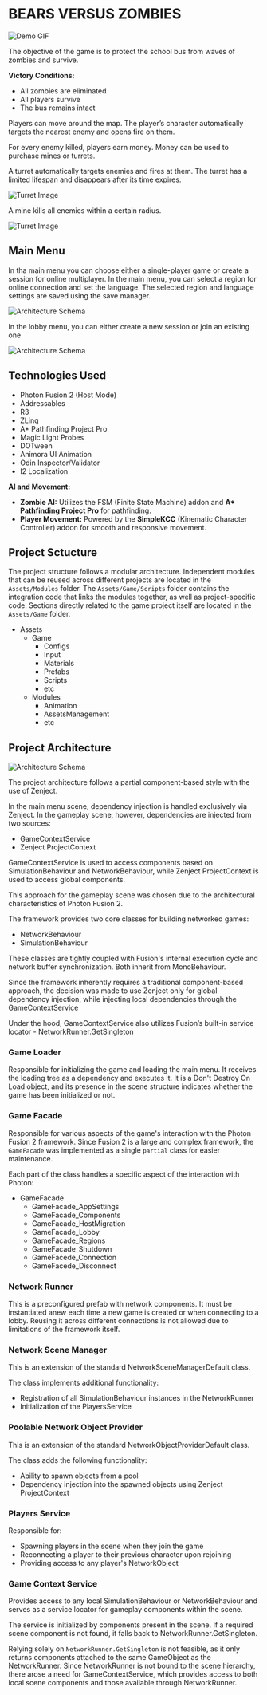 # BEARS VERSUS ZOMBIES
![Demo GIF](images/demo.gif)

The objective of the game is to protect the school bus from waves of zombies and survive.

**Victory Conditions:**
- All zombies are eliminated
- All players survive
- The bus remains intact

Players can move around the map. The player’s character automatically targets the nearest enemy and opens fire on them.

For every enemy killed, players earn money. Money can be used to purchase mines or turrets.

A turret automatically targets enemies and fires at them. The turret has a limited lifespan and disappears after its time expires. 

![Turret Image](images/turret.png)

A mine kills all enemies within a certain radius.

![Turret Image](images/mine.png)

## Main Menu

In tha main menu you can choose either a single-player game or create a session for online multiplayer. In the main menu, you can select a region for online connection and set the language. 
The selected region and language settings are saved using the save manager.

![Architecture Schema](images/main-menu.png)

In the lobby menu, you can either create a new session or join an existing one

![Architecture Schema](images/lobby-menu.png)

## Technologies Used  

- Photon Fusion 2 (Host Mode)
- Addressables
- R3
- ZLinq
- A* Pathfinding Project Pro
- Magic Light Probes
- DOTween
- Animora UI Animation
- Odin Inspector/Validator
- I2 Localization

**AI and Movement:**  
- **Zombie AI:** Utilizes the FSM (Finite State Machine) addon and **A\* Pathfinding Project Pro** for pathfinding.  
- **Player Movement:** Powered by the **SimpleKCC** (Kinematic Character Controller) addon for smooth and responsive movement.

## Project Sctucture
The project structure follows a modular architecture. Independent modules that can be reused across different projects are located in the `Assets/Modules` folder.
The `Assets/Game/Scripts` folder contains the integration code that links the modules together, as well as project-specific code.
Sections directly related to the game project itself are located in the `Assets/Game` folder.

- Assets
  - Game
    - Configs
    - Input
    - Materials
    - Prefabs
    - Scripts
    - etc
  - Modules
    - Animation
    - AssetsManagement
    - etc

## Project Architecture

![Architecture Schema](images/game-architecture-schema.png)

The project architecture follows a partial component-based style with the use of Zenject.

In the main menu scene, dependency injection is handled exclusively via Zenject. In the gameplay scene, however, dependencies are injected from two sources:

- GameContextService
- Zenject ProjectContext

GameContextService is used to access components based on SimulationBehaviour and NetworkBehaviour, while Zenject ProjectContext is used to access global components.

This approach for the gameplay scene was chosen due to the architectural characteristics of Photon Fusion 2.

The framework provides two core classes for building networked games:

- NetworkBehaviour
- SimulationBehaviour

These classes are tightly coupled with Fusion's internal execution cycle and network buffer synchronization. Both inherit from MonoBehaviour.

Since the framework inherently requires a traditional component-based approach, the decision was made to use Zenject only for global dependency injection, while injecting local dependencies through the GameContextService

Under the hood, GameContextService also utilizes Fusion’s built-in service locator - NetworkRunner.GetSingleton

### Game Loader

Responsible for initializing the game and loading the main menu. It receives the loading tree as a dependency and executes it. It is a Don't Destroy On Load object, and its presence in the scene structure indicates whether the game has been initialized or not.

### Game Facade

Responsible for various aspects of the game's interaction with the Photon Fusion 2 framework. Since Fusion 2 is a large and complex framework, the `GameFacade` was implemented as a single `partial` class for easier maintenance. 

Each part of the class handles a specific aspect of the interaction with Photon:

- GameFacade
  - GameFacade_AppSettings
  - GameFacade_Components
  - GameFacade_HostMigration
  - GameFacade_Lobby
  - GameFacade_Regions
  - GameFacade_Shutdown
  - GameFacede_Connection
  - GameFacede_Disconnect

### Network Runner

This is a preconfigured prefab with network components. It must be instantiated anew each time a new game is created or when connecting to a lobby. Reusing it across different connections is not allowed due to limitations of the framework itself.

### Network Scene Manager

This is an extension of the standard NetworkSceneManagerDefault class.

The class implements additional functionality:
- Registration of all SimulationBehaviour instances in the NetworkRunner
- Initialization of the PlayersService

### Poolable Network Object Provider

This is an extension of the standard NetworkObjectProviderDefault class.

The class adds the following functionality:
- Ability to spawn objects from a pool
- Dependency injection into the spawned objects using Zenject ProjectContext

### Players Service

Responsible for:

- Spawning players in the scene when they join the game
- Reconnecting a player to their previous character upon rejoining
- Providing access to any player's NetworkObject

### Game Context Service

Provides access to any local SimulationBehaviour or NetworkBehaviour and serves as a service locator for gameplay components within the scene.

The service is initialized by components present in the scene. If a required scene component is not found, it falls back to NetworkRunner.GetSingleton.

Relying solely on `NetworkRunner.GetSingleton` is not feasible, as it only returns components attached to the same GameObject as the NetworkRunner. Since NetworkRunner is not bound to the scene hierarchy, there arose a need for GameContextService, which provides access to both local scene components and those available through NetworkRunner.